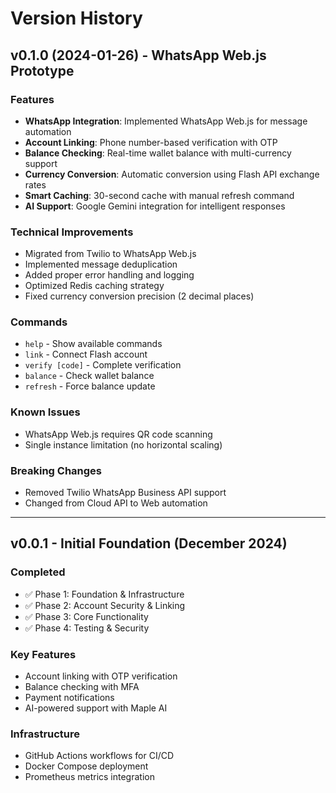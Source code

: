 # Version History

## v0.1.0 (2024-01-26) - WhatsApp Web.js Prototype

### Features
- **WhatsApp Integration**: Implemented WhatsApp Web.js for message automation
- **Account Linking**: Phone number-based verification with OTP
- **Balance Checking**: Real-time wallet balance with multi-currency support
- **Currency Conversion**: Automatic conversion using Flash API exchange rates
- **Smart Caching**: 30-second cache with manual refresh command
- **AI Support**: Google Gemini integration for intelligent responses

### Technical Improvements
- Migrated from Twilio to WhatsApp Web.js
- Implemented message deduplication
- Added proper error handling and logging
- Optimized Redis caching strategy
- Fixed currency conversion precision (2 decimal places)

### Commands
- `help` - Show available commands
- `link` - Connect Flash account
- `verify [code]` - Complete verification
- `balance` - Check wallet balance
- `refresh` - Force balance update

### Known Issues
- WhatsApp Web.js requires QR code scanning
- Single instance limitation (no horizontal scaling)

### Breaking Changes
- Removed Twilio WhatsApp Business API support
- Changed from Cloud API to Web automation

---

## v0.0.1 - Initial Foundation (December 2024)

### Completed
- ✅ Phase 1: Foundation & Infrastructure
- ✅ Phase 2: Account Security & Linking
- ✅ Phase 3: Core Functionality
- ✅ Phase 4: Testing & Security

### Key Features
- Account linking with OTP verification
- Balance checking with MFA
- Payment notifications
- AI-powered support with Maple AI

### Infrastructure
- GitHub Actions workflows for CI/CD
- Docker Compose deployment
- Prometheus metrics integration